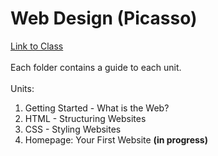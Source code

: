 # Web Design (Picasso)
[Link to Class](https://codehs.com/course/web_design_picasso/overview)  
&nbsp;  
Each folder contains a guide to each unit.  
&nbsp;  
Units:
1. Getting Started - What is the Web?
2. HTML - Structuring Websites
3. CSS - Styling Websites
4. Homepage: Your First Website **(in progress)**
